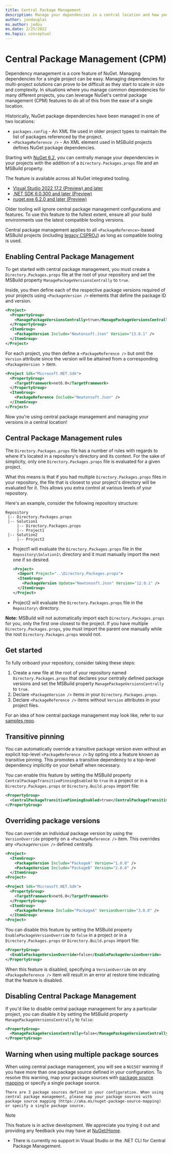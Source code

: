 ```yaml
---
title: Central Package Management
description: Manage your dependencies in a central location and how you can get started with central package management.
author: jondouglas
ms.author: jodou
ms.date: 2/25/2022
ms.topic: conceptual
---
```


# Central Package Management (CPM)

Dependency management is a core feature of NuGet. Managing dependencies for a single project can be easy. Managing dependencies for multi-project solutions
can prove to be difficult as they start to scale in size and complexity. In situations where you manage common dependencies for many different projects, you
can leverage NuGet's central package management (CPM) features to do all of this from the ease of a single location.

Historically, NuGet package dependencies have been managed in one of two locations:

- `packages.config` - An XML file used in older project types to maintain the list of packages referenced by the project.
- `<PackageReference />` - An XML element used in MSBuild projects defines NuGet package dependencies.

Starting with [NuGet 6.2](..\release-notes\NuGet-6.2.md), you can centrally manage your dependencies in your projects with the addition of a
`Directory.Packages.props` file and an MSBuild property.

The feature is available across all NuGet integrated tooling.

* [Visual Studio 2022 17.2 (Preview) and later](https://visualstudio.microsoft.com/downloads/)
* [.NET SDK 6.0.300 and later (Preview)](https://dotnet.microsoft.com/download/dotnet/6.0)
* [nuget.exe 6.2.0 and later (Preview)](https://www.nuget.org/downloads)

Older tooling will ignore central package management configurations and features. To use this feature to the fullest extent, ensure all your build environments
use the latest compatible tooling versions.

Central package management applies to all `<PackageReference>`-based MSBuild projects (including
[legacy CSPROJ](https://github.com/dotnet/project-system/blob/main/docs/feature-comparison.md)) as long as compatible tooling is used.

## Enabling Central Package Management

To get started with central package management, you must create a `Directory.Packages.props` file at the root of your repository and set the MSBuild property
`ManagePackageVersionsCentrally` to `true`.

Inside, you then define each of the respective package versions required of your projects using `<PackageVersion />` elements that define the package ID and
version.

```xml
<Project>
  <PropertyGroup>
    <ManagePackageVersionsCentrally>true</ManagePackageVersionsCentrally>
  </PropertyGroup>
  <ItemGroup>
    <PackageVersion Include="Newtonsoft.Json" Version="13.0.1" />
  </ItemGroup>
</Project>
```

For each project, you then define a `<PackageReference />` but omit the `Version` attribute since the version will be attained from a corresponding
`<PackageVersion `> item.

```xml
<Project Sdk="Microsoft.NET.Sdk">
  <PropertyGroup>
    <TargetFramework>net6.0</TargetFramework>
  </PropertyGroup>
  <ItemGroup>
    <PackageReference Include="Newtonsoft.Json" />
  </ItemGroup>
</Project>
```

Now you're using central package management and managing your versions in a central location!

## Central Package Management rules

The `Directory.Packages.props` file has a number of rules with regards to where it's located in a repository's directory and its context. For the sake of
simplicity, only one `Directory.Packages.props` file is evaluated for a given project.

What this means is that if you had multiple `Directory.Packages.props` files in your repository, the file that is closest to your project's directory will
be evaluated for it. This allows you extra control at various levels of your repository.

Here's an example, consider the following repository structure:

```
Repository
 |-- Directory.Packages.props
 |-- Solution1
     |-- Directory.Packages.props
     |-- Project1
 |-- Solution2
     |-- Project2
```

- Project1 will evaluate the `Directory.Packages.props` file in the `Repository\Solution1\` directory and it must manually import the next one if so desired.
  ```xml
  <Project>
    <Import Project="..\Directory.Packages.props">
    <ItemGroup>
      <PackageVersion Update="Newtonsoft.Json" Version="12.0.1" />
    </ItemGroup>
  </Project>
  ```
- Project2 will evaluate the `Directory.Packages.props` file in the `Repository\` directory.

**Note:** MSBuild will not automatically import each `Directory.Packages.props` for you, only the first one closest to the project.  If you have multiple
`Directory.Packages.props`, you must import the parent one manually while the root `Directory.Packages.props` would not.

## Get started

To fully onboard your repository, consider taking these steps:

1. Create a new file at the root of your repository named `Directory.Packages.props` that declares your centrally defined package versions and set
 the MSBuild property `ManagePackageVersionsCentrally` to `true`.
2. Declare `<PackageVersion />` items in your `Directory.Packages.props`.
3. Declare `<PackageReference />` items without `Version` attributes in your project files.

For an idea of how central package management may look like, refer to our [samples repo](https://github.com/NuGet/Samples/tree/main/CentralPackageManagementExample).

## Transitive pinning

You can automatically override a transitive package version even without an explicit top-level `<PackageReference />` by opting into a feature known as
transitive pinning. This promotes a transitive dependency to a top-level dependency implicitly on your behalf when necessary.

You can enable this feature by setting the MSBuild property `CentralPackageTransitivePinningEnabled` to `true` in a project or in a `Directory.Packages.props`
or `Directory.Build.props` import file:

```xml
<PropertyGroup>
  <CentralPackageTransitivePinningEnabled>true</CentralPackageTransitivePinningEnabled>
</PropertyGroup>
```

## Overriding package versions

You can override an individual package version by using the `VersionOverride` property on a `<PackageReference />` item. This overrides any `<PackageVersion />`
defined centrally.

```xml
<Project>
  <ItemGroup>
    <PackageVersion Include="PackageA" Version="1.0.0" />
    <PackageVersion Include="PackageB" Version="2.0.0" />
  </ItemGroup>
<Project>
```

```xml
<Project Sdk="Microsoft.NET.Sdk">
  <PropertyGroup>
    <TargetFramework>net6.0</TargetFramework>
  </PropertyGroup>
  <ItemGroup>
    <PackageReference Include="PackageA" VersionOverride="3.0.0" />
  </ItemGroup>
<Project>
```

You can disable this feature by setting the MSBuild property `EnablePackageVersionOverride` to `false` in a project or in a `Directory.Packages.props` or
`Directory.Build.props` import file:

```xml
<PropertyGroup>
  <EnablePackageVersionOverride>false</EnablePackageVersionOverride>
</PropertyGroup>
```

When this feature is disabled, specifying a `VersionOverride` on any `<PackageReference />` item will result in an error at restore time indicating that
the feature is disabled.

## Disabling Central Package Management

If you'd like to disable central package management for any a particular project, you can disable it by setting the MSBuild property
`ManagePackageVersionsCentrally` to `false`:

```xml
<PropertyGroup>
  <ManagePackageVersionsCentrally>false</ManagePackageVersionsCentrally>
</PropertyGroup>
```

## Warning when using multiple package sources

When using central package management, you will see a `NU1507` warning if you have more than one package source defined in your configuration. To resolve
this warning, map your package sources with [package source mapping](https://aka.ms/nuget-package-source-mapping) or specify a single package source.

```
There are 3 package sources defined in your configuration. When using central package management, please map your package sources with package source mapping (https://aka.ms/nuget-package-source-mapping) or specify a single package source.
```

> [!Note]
> This feature is in active development. We appreciate you trying it out and providing any feedback you may have at [NuGet/Home](https://github.com/nuget/home/issues).
>
> * There is currently no support in Visual Studio or the .NET CLI for Central Package Management.
